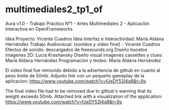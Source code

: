 # multimediales2_tp1_of
Aura v1.0 - Trabajo Práctico N°1 - Artes Multimediales 2 - Aplicación Interactiva en OpenFrameworks

Idea Proyecto: Vicente Cuadros
Idea Interfaz e Interactividad: María Aldana Hernández
Trabajo Audiovisual: (sonidos y video final) - Vicente Cuadros
Efectos de sonido: descargados de freesounds.org
Diseño bocetos imágenes 2D: Lucia Krasñansky
Diseño visual imagenes cassettes y clues: María Aldana Hernández
Programación y testeo: María Aldana Hernández

El video final fue removido debido a la advertencia de github en cuanto al peso limite de 50mb.
Adjunto link con un pequeño gameplay de la aplicacion: https://www.youtube.com/watch?v=fJeDY52l4q8&t=9s

The final video file had to be removed due to github's warning that its weight exceeds 50mb.
Attached link with a visualization of the application: https://www.youtube.com/watch?v=fJeDY52l4q8&t=9s
